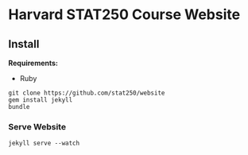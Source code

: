 # Harvard STAT250 Course Website

## Install

**Requirements:**

- Ruby

```
git clone https://github.com/stat250/website
gem install jekyll
bundle
```

### Serve Website

```
jekyll serve --watch
```
